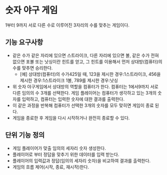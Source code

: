 # 숫자 야구 게임
1부터 9까지 서로 다른 수로 이루어진 3자리의 수를 맞추는 게임이다.

## 기능 요구사항
- 같은 수가 같은 자리에 있으면 스트라이크, 다른 자리에 있으면 볼, 같은 수가 전혀 없으면 포볼 또는 낫싱이란 힌트를 얻고, 그 힌트를 이용해서 먼저 상대방(컴퓨터)의 수를 맞추면 승리한다.
    - [예] 상대방(컴퓨터)의 수가425일 때, 123을 제시한 경우:1스트라이크, 456을 제시한 경우:1스트라이크 1볼, 789를 제시한 경우:낫싱
- 위 숫자 야구게임에서 상대방의 역할을 컴퓨터가 한다. 컴퓨터는 1에서9까지 서로 다른 임의의 수 3개를 선택한다. 게임 플레이어는 컴퓨터가 생각하고 있는 3개의 숫자를 입력하고, 컴퓨터는 입력한 숫자에 대한 결과를 출력한다.
- 이 같은 과정을 반복해 컴퓨터가 선택한 3개의 숫자를 모두 맞히면 게임이 종료 된다.
- 게임을 종료한 후 게임을 다시 시작하거나 완전히 종료할 수 있다.

## 단위 기능 정의
- 게임 플레이어가 맞출 임의의 세자리 숫자 생성한다.
- 플레이어로 부터 정답을 맞추기 위한 데이터를 입력 받는다.
- 플레이어의 입력값과 정답(임의의 세자리 숫자)을 비교하여 결과를 출력한다.
- 게임의 흐름 제어(시작, 종료, 재시작)한다.

